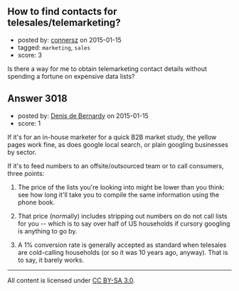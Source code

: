 ## How to find contacts for telesales/telemarketing?

- posted by: [connersz](https://stackexchange.com/users/1150083/connersz) on 2015-01-15
- tagged: `marketing`, `sales`
- score: 3

Is there a way for me to obtain telemarketing contact details without spending a fortune on expensive data lists?


## Answer 3018

- posted by: [Denis de Bernardy](https://stackexchange.com/users/182468/denis-de-bernardy) on 2015-01-15
- score: 1

If it's for an in-house marketer for a quick B2B market study, the yellow pages work fine, as does google local search, or plain googling businesses by sector.

If it's to feed numbers to an offsite/outsourced team or to call consumers, three points:

1. The price of the lists you're looking into might be lower than you think: see how long it'll take you to compile the same information using the phone book.

2. That price (normally) includes stripping out numbers on do not call lists for you -- which is to say over half of US households if cursory googling is anything to go by.

3. A 1% conversion rate is generally accepted as standard when telesales are cold-calling households (or so it was 10 years ago, anyway). That is to say, it barely works.



---

All content is licensed under [CC BY-SA 3.0](https://creativecommons.org/licenses/by-sa/3.0/).
